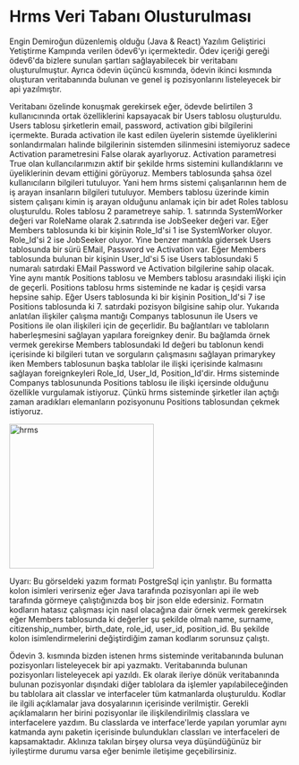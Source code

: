 # Hrms Veri Tabanı Olusturulması
Engin Demiroğun düzenlemiş olduğu (Java &amp; React) Yazılım Geliştirici Yetiştirme Kampında verilen ödev6'yı içermektedir. Ödev içeriği gereği ödev6'da bizlere sunulan şartları sağlayabilecek bir veritabanı oluşturulmuştur. Ayrıca ödevin üçüncü kısmında, ödevin ikinci kısmında oluşturan veritabanında bulunan ve genel iş pozisyonlarını listeleyecek bir api yazılmıştır. 

Veritabanı özelinde konuşmak gerekirsek eğer, ödevde belirtilen 3 kullanıcınında ortak özelliklerini kapsayacak bir Users tablosu oluşturuldu. Users tablosu şirketlerin email, password, activation gibi bilgilerini içermekte. Burada activation ile kast edilen üyelerin sistemde üyeliklerini sonlandırmaları halinde bilgilerinin sistemden silinmesini istemiyoruz sadece Activation parametresini False olarak ayarlıyoruz. Activation parametresi True olan kullancılarımızın aktif bir şekilde hrms sistemini kullandıklarını
ve üyeliklerinin devam ettiğini görüyoruz. Members tablosunda şahsa özel kullanıcıların bilgileri tutuluyor. Yani hem hrms sistemi çalışanlarının hem de iş arayan insanların bilgileri tutuluyor. Members tablosu üzerinde kimin sistem çalışanı kimin iş arayan olduğunu anlamak için bir adet Roles tablosu oluşturuldu. Roles tablosu 2 parametreye sahip. 1. satırında SystemWorker değeri var RoleName olarak 2.satırında ise JobSeeker değeri var. Eğer Members tablosunda ki bir kişinin Role_Id'si 1 ise SystemWorker oluyor. Role_Id'si 2 ise  JobSeeker oluyor. Yine benzer mantıkla gidersek Users tablosunda bir sürü EMail, Password ve Activation var. Eğer Members tablosunda bulunan bir kişinin 
User_Id'si 5 ise Users tablosundaki 5 numaralı satırdaki EMail Password ve Activation bilgilerine sahip olacak. Yine aynı mantık Positions tablosu ve Members tablosu arasındaki ilişki için de geçerli. Positions tablosu hrms sisteminde ne kadar iş çeşidi varsa hepsine sahip. Eğer Users tablosunda ki bir kişinin Position_Id'si 7 ise Positions tablosunda ki 7. satırdaki pozisyon bilgisine sahip olur. Yukarıda anlatılan ilişkiler çalışma mantığı Companys tablosunun ile Users ve Positions ile olan ilişkileri için de geçerlidir. Bu bağlantıları ve tabloların haberleşmesini sağlayan yapılara foreignkey denir. Bu bağlamda örnek vermek gerekirse Members tablosundaki Id değeri bu tablonun kendi içerisinde ki bilgileri tutan ve sorguların çalışmasını sağlayan primarykey iken Members tablosunun başka tablolar ile ilişki içerisinde kalmasını sağlayan foreignkeyleri Role_Id, User_Id, Position_Id'dir. Hrms sisteminde Companys tablosununda Positions tablosu ile ilişki içersinde olduğunu özellikle vurgulamak istiyoruz. Çünkü hrms sisteminde şirketler ilan açtığı zaman aradıkları elemanların pozisyonunu Positions tablosundan çekmek istiyoruz.

<img width="258" alt="hrms" src="https://user-images.githubusercontent.com/43263983/117973692-5c69ac80-b335-11eb-9058-084965bb046c.PNG">

Uyarı: Bu görseldeki yazım formatı PostgreSql için yanlıştır. Bu formatta kolon isimleri verirseniz eğer Java tarafında pozisyonları api ile web tarafında görmeye çalıştığınızda boş bir json elde edersiniz. Formatın kodların hatasız çalışması için nasıl olacağına dair örnek vermek gerekirsek eğer Members tablosunda ki değerler şu şekilde olmalı name, surname, citizenship_number, birth_date, role_id, user_id, position_id. Bu şekilde kolon isimlendirmelerini değiştirdiğim zaman kodlarım sorunsuz çalıştı.

Ödevin 3. kısmında bizden istenen hrms sisteminde veritabanında bulunan pozisyonları listeleyecek bir api yazmaktı. Veritabanında bulunan pozisyonları listeleyecek api yazıldı. Ek olarak ileriye dönük veritabanında bulunan pozisyonlar dışındaki diğer tablolara da işlemler yapılabileceğinden bu tablolara ait classlar ve interfaceler tüm katmanlarda oluşturuldu. Kodlar ile ilgili açıklamalar java dosyalarının içerisinde verilmiştir. Gerekli açıklamaların her birini pozisyonlar ile ilişkilendirilmiş classlara ve interfacelere yazdım. Bu classlarda ve interface'lerde yapılan yorumlar aynı katmanda aynı paketin içerisinde bulundukları classları ve interfaceleri de kapsamaktadır. Aklınıza takılan birşey olursa veya düşündüğünüz bir iyileştirme durumu varsa eğer benimle iletişime geçebilirsiniz. 

